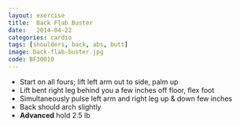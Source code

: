 ```yaml
---
layout: exercise
title:  Back Flab Buster
date:   2014-04-22
categories: cardio
tags: [shoulders, back, abs, butt]
image: back-flab-buster.jpg
code: BF30010
---
```


- Start on all fours; lift left arm out to side, palm up
- Lift bent right leg behind you a few inches off floor, flex foot
- Simultaneously pulse left arm and right leg up & down few inches
- Back should arch slightly
- **Advanced** hold 2.5 lb 